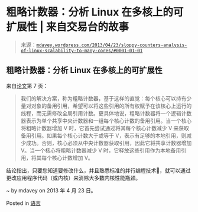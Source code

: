 <!--yml

分类：未分类

日期：2024-05-18 06:26:29

-->

# 粗略计数器：分析 Linux 在多核上的可扩展性 | 来自交易台的故事

> 来源：[`mdavey.wordpress.com/2013/04/23/sloppy-counters-analysis-of-linux-scalability-to-many-cores/#0001-01-01`](https://mdavey.wordpress.com/2013/04/23/sloppy-counters-analysis-of-linux-scalability-to-many-cores/#0001-01-01)

## 粗略计数器：分析 Linux 在多核上的可扩展性

来自[论文](http://pdos.csail.mit.edu/papers/linux:osdi10.pdf)第 7 页：

> 我们的解决方案，称为粗略计数器，基于这样的直觉：每个核心可以持有少量对对象的备用引用，希望可以将这些引用的所有权赋予在该核心上运行的线程，而无需修改全局引用计数。更具体地说，粗略计数器将一个逻辑计数器表示为单个共享中央计数器和一组每个核心计数的备用引用。当一个核心将粗略计数器增加 V 时，它首先尝试通过将其每个核心计数减少 V 来获取备用引用。如果每个核心计数大于或等于 V，表示有足够的本地引用，则减少成功。否则，核心必须从中央计数器获取引用，因此它将共享计数器增加 V。当一个核心将粗略计数器减少 V 时，它释放这些引用作为本地备用引用，将其每个核心计数增加 V。

结论指出，只要您知道要修改什么，并且熟悉标准的并行编程技术🙂，就可以通过更改应用程序代码（或内核）来消除大多数内核性能瓶颈。

~ by mdavey on 2013 年 4 月 23 日。

Posted in [语言](https://mdavey.wordpress.com/category/languages/)
